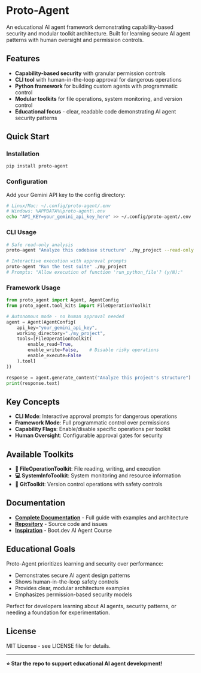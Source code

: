 # Proto-Agent

An educational AI agent framework demonstrating capability-based security and modular toolkit architecture. Built for learning secure AI agent patterns with human oversight and permission controls.

## Features

- **Capability-based security** with granular permission controls
- **CLI tool** with human-in-the-loop approval for dangerous operations
- **Python framework** for building custom agents with programmatic control
- **Modular toolkits** for file operations, system monitoring, and version control
- **Educational focus** - clear, readable code demonstrating AI agent security patterns

## Quick Start

### Installation

```bash
pip install proto-agent
```

### Configuration

Add your Gemini API key to the config directory:

```bash
# Linux/Mac: ~/.config/proto-agent/.env
# Windows: %APPDATA%\proto-agent\.env
echo "API_KEY=your_gemini_api_key_here" >> ~/.config/proto-agent/.env
```

### CLI Usage

```bash
# Safe read-only analysis
proto-agent "Analyze this codebase structure" ./my_project --read-only

# Interactive execution with approval prompts
proto-agent "Run the test suite" ./my_project
# Prompts: "Allow execution of function 'run_python_file'? (y/N):"
```

### Framework Usage

```python
from proto_agent import Agent, AgentConfig
from proto_agent.tool_kits import FileOperationToolkit

# Autonomous mode - no human approval needed
agent = Agent(AgentConfig(
    api_key="your_gemini_api_key",
    working_directory="./my_project",
    tools=[FileOperationToolkit(
        enable_read=True,
        enable_write=False,    # Disable risky operations
        enable_execute=False
    ).tool]
))

response = agent.generate_content("Analyze this project's structure")
print(response.text)
```

## Key Concepts

- **CLI Mode**: Interactive approval prompts for dangerous operations
- **Framework Mode**: Full programmatic control over permissions
- **Capability Flags**: Enable/disable specific operations per toolkit
- **Human Oversight**: Configurable approval gates for security

## Available Toolkits

- **📁 FileOperationToolkit**: File reading, writing, and execution
- **💻 SystemInfoToolkit**: System monitoring and resource information
- **🔧 GitToolkit**: Version control operations with safety controls

## Documentation

- **[Complete Documentation](./docs/README-full.md)** - Full guide with examples and architecture
- **[Repository](https://github.com/WeismannS/Proto-agent)** - Source code and issues
- **[Inspiration](https://boot.dev)** - Boot.dev AI Agent Course

## Educational Goals

Proto-Agent prioritizes learning and security over performance:

- Demonstrates secure AI agent design patterns
- Shows human-in-the-loop safety controls
- Provides clear, modular architecture examples
- Emphasizes permission-based security models

Perfect for developers learning about AI agents, security patterns, or needing a foundation for experimentation.

## License

MIT License - see LICENSE file for details.

---

**⭐ Star the repo to support educational AI agent development!**
